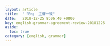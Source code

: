 ```yaml
---
layout: article
title:  "「En」 主谓一致"
date:   2018-12-25 8:06:40 +0800
key: english-grammar-agreement-review-20181225
aside:
  toc: true
category: [english, grammer]
---
```

